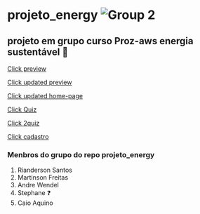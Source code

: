 # projeto_energy ![Group 2](https://github.com/caioaquino29/projeto_energy/assets/115197086/2807e037-4cf2-40a9-8ab4-92d9a53605cd)

## projeto em grupo curso Proz-aws energia sustentável 🚀
<a href="https://github.com/caioaquino29/projeto_energy/assets/115197086/c68391dc-98a7-4d0f-aa4a-5fd9cb4fa8d1
">Click preview</a>

<a href="https://github.com/caioaquino29/projeto_energy/assets/115197086/fa9db6bd-7225-424b-a8ac-2b2e0d19cec7">Click updated preview </a>

<a href="https://github.com/caioaquino29/projeto_energy/assets/115197086/d66fd9cd-96e1-4961-841b-97024d97c5b6">Click updated home-page </a>

<a href="https://github.com/caioaquino29/projeto_energy/assets/115197086/6602b68d-3fbf-4320-9e52-564bd6283dc2">Click Quiz </a>

<a href="https://github.com/caioaquino29/projeto_energy/assets/115197086/4d7b7557-8acb-4bc6-995a-18a1ebac5981">Click 2quiz </a>

<a href="https://github.com/caioaquino29/projeto_energy/assets/115197086/9bb40c3d-bded-4352-ab99-0abf5af886cf">Click cadastro </a>


### Menbros do grupo do repo projeto_energy
1. Rianderson Santos 
2. Martinson Freitas
3. Andre Wendel
4. Stephane ❓
5. Caio Aquino
   
